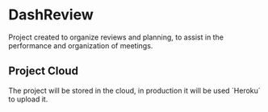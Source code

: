 # DashReview
Project created to organize reviews and planning, to assist in the performance and organization of meetings.

## Project Cloud

The project will be stored in the cloud, in production it will be used ´Heroku´ to upload it.
